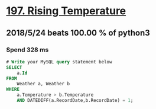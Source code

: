 # [197. Rising Temperature](https://leetcode.com/problems/rising-temperature/description/)

## 2018/5/24 beats 100.00 % of python3
### Spend 328 ms
```sql
# Write your MySQL query statement below
SELECT
    a.Id
FROM
    Weather a, Weather b
WHERE
    a.Temperature > b.Temperature
    AND DATEDIFF(a.RecordDate,b.RecordDate) = 1;
```
